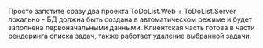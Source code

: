 Просто запстите сразу два проекта ToDoList.Web + ToDoList.Server локально - БД должна быть создана в автоматическом режиме и будет заполнена первоначальными данными.
Клиентская часть готова в части рендеринга списка задач, также работает удаление выбранной задачи.


